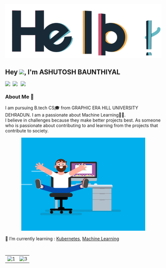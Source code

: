 <p align="center"> <img src="assets/hello.gif" alt="hello" /> </p>


## Hey <img src="https://github.com/TheDudeThatCode/TheDudeThatCode/blob/master/Assets/Hi.gif" width="29px">, I'm ASHUTOSH BAUNTHIYAL

<a href="https://www.linkedin.com/in/ashutosh-baunthiyal-50a136217">
  <img align="left" width="24px" src="https://cdn.jsdelivr.net/npm/simple-icons@v3/icons/linkedin.svg"  />
</a>
<a href="mailto:ashu.13dun@gmail.com">
  <img align="left" width="26px" src="https://cdn.jsdelivr.net/npm/simple-icons@v3/icons/gmail.svg" />
</a>
<a href="">
<img align="left" width="26px" src="https://cdn.jsdelivr.net/npm/simple-icons@v3/icons/medium.svg" />
</a>
<br />

 
### About Me 🚀
I am pursuing B.tech CS🎓 from GRAPHIC ERA HILL UNIVERSITY DEHRADUN. I am a passionate about Machine Learning👨‍💻. </br>
I believe in challenges because they make better projects best. As someone who is passionate about contributing to and learning from the projects that contribute to society. </br>

 <p align="center"> <img src="assets/coder.gif" alt="codergif" /> </p>   

 
 🌱 I’m currently learning : [Kubernetes](https://kubernetes.io/), [Machine Learning](https://scikit-learn.org/stable/)
 
  
    
   



<br/>

<table>
    <tr>
        <td>
            <img src="https://github-profile-trophy.vercel.app/?username=royal-13&no-frame=true&theme=flat&no-bg=true&column=3&row=3"  display=block width=100% height=auto  alt="1" >
        </td>
        <td>
        <img src="https://github-readme-streak-stats.herokuapp.com/?user=royal-13"  display=block width=100% height=auto alt="3" align="right">
        </td>
    </tr>
</table> 



<br/>





<!--
This is a ✨ _special_ ✨ repository because its `README.md` (this file) appears on your GitHub profile.

Here are some ideas to get you started:

- ...
- 🌱 I’m currently learning ...
- 👯 I’m looking to collaborate on ...
- 🤔 I’m looking for help with ...
-  Ask me about ...
- 📫 How to reach me: ...
- 😄 Pronouns: ...
- ⚡ Fun fact: ...
-->
